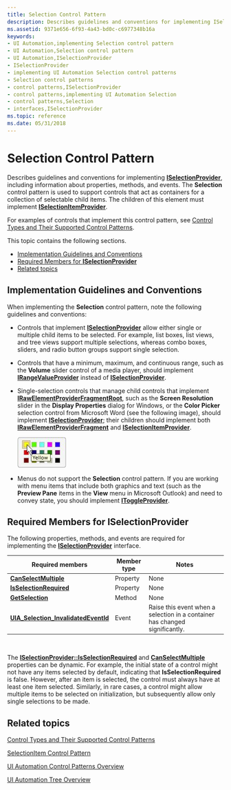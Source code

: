 ```yaml
---
title: Selection Control Pattern
description: Describes guidelines and conventions for implementing ISelectionProvider, including information about properties, methods, and events.
ms.assetid: 9371e656-6f93-4a43-bd0c-c6977348b16a
keywords:
- UI Automation,implementing Selection control pattern
- UI Automation,Selection control pattern
- UI Automation,ISelectionProvider
- ISelectionProvider
- implementing UI Automation Selection control patterns
- Selection control patterns
- control patterns,ISelectionProvider
- control patterns,implementing UI Automation Selection
- control patterns,Selection
- interfaces,ISelectionProvider
ms.topic: reference
ms.date: 05/31/2018
---
```


# Selection Control Pattern

Describes guidelines and conventions for implementing [**ISelectionProvider**](/windows/desktop/api/UIAutomationCore/nn-uiautomationcore-iselectionprovider), including information about properties, methods, and events. The **Selection** control pattern is used to support controls that act as containers for a collection of selectable child items. The children of this element must implement [**ISelectionItemProvider**](/windows/desktop/api/UIAutomationCore/nn-uiautomationcore-iselectionitemprovider).

For examples of controls that implement this control pattern, see [Control Types and Their Supported Control Patterns](uiauto-controlpatternmapping.md).

This topic contains the following sections.

-   [Implementation Guidelines and Conventions](#implementation-guidelines-and-conventions)
-   [Required Members for **ISelectionProvider**](#required-members-for-iselectionprovider)
-   [Related topics](#related-topics)

## Implementation Guidelines and Conventions

When implementing the **Selection** control pattern, note the following guidelines and conventions:

-   Controls that implement [**ISelectionProvider**](/windows/desktop/api/UIAutomationCore/nn-uiautomationcore-iselectionprovider) allow either single or multiple child items to be selected. For example, list boxes, list views, and tree views support multiple selections, whereas combo boxes, sliders, and radio button groups support single selection.
-   Controls that have a minimum, maximum, and continuous range, such as the **Volume** slider control of a media player, should implement [**IRangeValueProvider**](/windows/desktop/api/UIAutomationCore/nn-uiautomationcore-irangevalueprovider) instead of [**ISelectionProvider**](/windows/desktop/api/UIAutomationCore/nn-uiautomationcore-iselectionprovider).
-   Single-selection controls that manage child controls that implement [**IRawElementProviderFragmentRoot**](/windows/desktop/api/UIAutomationCore/nn-uiautomationcore-irawelementproviderfragmentroot), such as the **Screen Resolution** slider in the **Display Properties** dialog for Windows, or the **Color Picker** selection control from Microsoft Word (see the following image), should implement [**ISelectionProvider**](/windows/desktop/api/UIAutomationCore/nn-uiautomationcore-iselectionprovider); their children should implement both [**IRawElementProviderFragment**](/windows/desktop/api/UIAutomationCore/nn-uiautomationcore-irawelementproviderfragment) and [**ISelectionItemProvider**](/windows/desktop/api/UIAutomationCore/nn-uiautomationcore-iselectionitemprovider).

    ![image showing an example of color swatch string mapping](images/uia-valuepattern-colorpicker.jpg)

-   Menus do not support the **Selection** control pattern. If you are working with menu items that include both graphics and text (such as the **Preview Pane** items in the **View** menu in Microsoft Outlook) and need to convey state, you should implement [**IToggleProvider**](/windows/desktop/api/UIAutomationCore/nn-uiautomationcore-itoggleprovider).

## Required Members for **ISelectionProvider**

The following properties, methods, and events are required for implementing the [**ISelectionProvider**](/windows/desktop/api/UIAutomationCore/nn-uiautomationcore-iselectionprovider) interface.



| Required members                                                                                | Member type | Notes                                                                       |
|-------------------------------------------------------------------------------------------------|-------------|-----------------------------------------------------------------------------|
| [**CanSelectMultiple**](/windows/desktop/api/UIAutomationCore/nf-uiautomationcore-iselectionprovider-get_canselectmultiple)                        | Property    | None                                                                        |
| [**IsSelectionRequired**](/windows/desktop/api/UIAutomationCore/nf-uiautomationcore-iselectionprovider-get_isselectionrequired)                    | Property    | None                                                                        |
| [**GetSelection**](/windows/desktop/api/UIAutomationCore/nf-uiautomationcore-iselectionprovider-getselection)                                  | Method      | None                                                                        |
| [**UIA\_Selection\_InvalidatedEventId**](uiauto-event-ids.md) | Event       | Raise this event when a selection in a container has changed significantly. |



 

The [**ISelectionProvider::IsSelectionRequired**](/windows/desktop/api/UIAutomationCore/nf-uiautomationcore-iselectionprovider-get_isselectionrequired) and [**CanSelectMultiple**](/windows/desktop/api/UIAutomationCore/nf-uiautomationcore-iselectionprovider-get_canselectmultiple) properties can be dynamic. For example, the initial state of a control might not have any items selected by default, indicating that **IsSelectionRequired** is false. However, after an item is selected, the control must always have at least one item selected. Similarly, in rare cases, a control might allow multiple items to be selected on initialization, but subsequently allow only single selections to be made.

## Related topics

<dl> <dt>

[Control Types and Their Supported Control Patterns](uiauto-controlpatternmapping.md)
</dt> <dt>

[SelectionItem Control Pattern](uiauto-implementingselectionitem.md)
</dt> <dt>

[UI Automation Control Patterns Overview](uiauto-controlpatternsoverview.md)
</dt> <dt>

[UI Automation Tree Overview](uiauto-treeoverview.md)
</dt> </dl>

 

 




